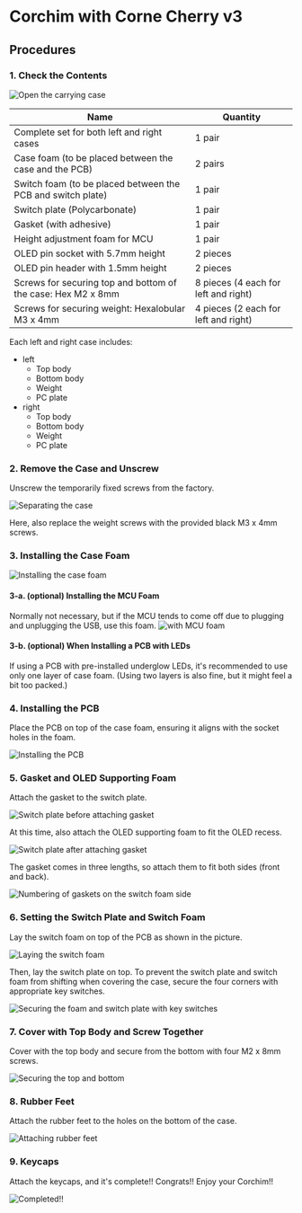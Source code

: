 # Corchim with Corne Cherry v3

## Procedures

### 1. Check the Contents

![Open the carrying case](../img/carrying-case.jpg)

| Name                                                         | Quantity                             |
| ------------------------------------------------------------ | ------------------------------------ |
| Complete set for both left and right cases                   | 1 pair                               |
| Case foam (to be placed between the case and the PCB)        | 2 pairs                              |
| Switch foam (to be placed between the PCB and switch plate)  | 1 pair                               |
| Switch plate (Polycarbonate)                                 | 1 pair                               |
| Gasket (with adhesive)                                       | 1 pair                               |
| Height adjustment foam for MCU                               | 1 pair                               |
| OLED pin socket with 5.7mm height                            | 2 pieces                             |
| OLED pin header with 1.5mm height                            | 2 pieces                             |
| Screws for securing top and bottom of the case: Hex M2 x 8mm | 8 pieces (4 each for left and right) |
| Screws for securing weight: Hexalobular M3 x 4mm             | 4 pieces (2 each for left and right) |

Each left and right case includes:

- left
  - Top body
  - Bottom body
  - Weight
  - PC plate
- right
  - Top body
  - Bottom body
  - Weight
  - PC plate

### 2. Remove the Case and Unscrew

Unscrew the temporarily fixed screws from the factory.

![Separating the case](../img/separate-top-bottom-case.jpg)

Here, also replace the weight screws with the provided black M3 x 4mm screws.

### 3. Installing the Case Foam

![Installing the case foam](../img/with-case-foam.jpg)

#### 3-a. (optional) Installing the MCU Foam

Normally not necessary, but if the MCU tends to come off due to plugging and unplugging the USB, use this foam.
![with MCU foam](../img/with-mcu-foam.jpg)

#### 3-b. (optional) When Installing a PCB with LEDs

If using a PCB with pre-installed underglow LEDs, it's recommended to use only one layer of case foam. (Using two layers is also fine, but it might feel a bit too packed.)

### 4. Installing the PCB

Place the PCB on top of the case foam, ensuring it aligns with the socket holes in the foam.

![Installing the PCB](../img/case-form-pcb.jpg)

### 5. Gasket and OLED Supporting Foam

Attach the gasket to the switch plate.

![Switch plate before attaching gasket](../img/switch-plate-before-gasket.jpg)

At this time, also attach the OLED supporting foam to fit the OLED recess.

![Switch plate after attaching gasket](../img/switch-plate-after-gasket.jpg)

The gasket comes in three lengths, so attach them to fit both sides (front and back).

![Numbering of gaskets on the switch foam side](../img/switch-plate-gasket-numbering.png)

### 6. Setting the Switch Plate and Switch Foam

Lay the switch foam on top of the PCB as shown in the picture.

![Laying the switch foam](../img/with-switch-foam.jpg)

Then, lay the switch plate on top. To prevent the switch plate and switch foam from shifting when covering the case, secure the four corners with appropriate key switches.

![Securing the foam and switch plate with key switches](../img/fixed-with-key-switch.jpg)

### 7. Cover with Top Body and Screw Together

Cover with the top body and secure from the bottom with four M2 x 8mm screws.

![Securing the top and bottom](../img/fixed-top-body.jpg)

### 8. Rubber Feet

Attach the rubber feet to the holes on the bottom of the case.

![Attaching rubber feet](../img/lubber-feet.jpg)

### 9. Keycaps

Attach the keycaps, and it's complete!! Congrats!! Enjoy your Corchim!!

![Completed!!](../img/completed.jpg)
